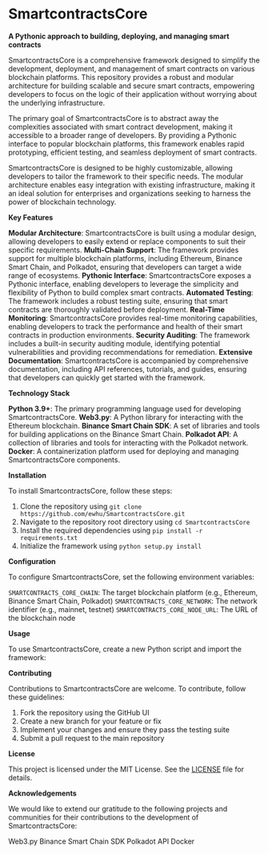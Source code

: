 **SmartcontractsCore**
=====================

**A Pythonic approach to building, deploying, and managing smart contracts**

SmartcontractsCore is a comprehensive framework designed to simplify the development, deployment, and management of smart contracts on various blockchain platforms. This repository provides a robust and modular architecture for building scalable and secure smart contracts, empowering developers to focus on the logic of their application without worrying about the underlying infrastructure.

The primary goal of SmartcontractsCore is to abstract away the complexities associated with smart contract development, making it accessible to a broader range of developers. By providing a Pythonic interface to popular blockchain platforms, this framework enables rapid prototyping, efficient testing, and seamless deployment of smart contracts.

SmartcontractsCore is designed to be highly customizable, allowing developers to tailor the framework to their specific needs. The modular architecture enables easy integration with existing infrastructure, making it an ideal solution for enterprises and organizations seeking to harness the power of blockchain technology.

**Key Features**

 **Modular Architecture**: SmartcontractsCore is built using a modular design, allowing developers to easily extend or replace components to suit their specific requirements.
 **Multi-Chain Support**: The framework provides support for multiple blockchain platforms, including Ethereum, Binance Smart Chain, and Polkadot, ensuring that developers can target a wide range of ecosystems.
 **Pythonic Interface**: SmartcontractsCore exposes a Pythonic interface, enabling developers to leverage the simplicity and flexibility of Python to build complex smart contracts.
 **Automated Testing**: The framework includes a robust testing suite, ensuring that smart contracts are thoroughly validated before deployment.
 **Real-Time Monitoring**: SmartcontractsCore provides real-time monitoring capabilities, enabling developers to track the performance and health of their smart contracts in production environments.
 **Security Auditing**: The framework includes a built-in security auditing module, identifying potential vulnerabilities and providing recommendations for remediation.
 **Extensive Documentation**: SmartcontractsCore is accompanied by comprehensive documentation, including API references, tutorials, and guides, ensuring that developers can quickly get started with the framework.

**Technology Stack**

 **Python 3.9+**: The primary programming language used for developing SmartcontractsCore.
 **Web3.py**: A Python library for interacting with the Ethereum blockchain.
 **Binance Smart Chain SDK**: A set of libraries and tools for building applications on the Binance Smart Chain.
 **Polkadot API**: A collection of libraries and tools for interacting with the Polkadot network.
 **Docker**: A containerization platform used for deploying and managing SmartcontractsCore components.

**Installation**

To install SmartcontractsCore, follow these steps:

1. Clone the repository using `git clone https://github.com/ewhu/SmartcontractsCore.git`
2. Navigate to the repository root directory using `cd SmartcontractsCore`
3. Install the required dependencies using `pip install -r requirements.txt`
4. Initialize the framework using `python setup.py install`

**Configuration**

To configure SmartcontractsCore, set the following environment variables:

 `SMARTCONTRACTS_CORE_CHAIN`: The target blockchain platform (e.g., Ethereum, Binance Smart Chain, Polkadot)
 `SMARTCONTRACTS_CORE_NETWORK`: The network identifier (e.g., mainnet, testnet)
 `SMARTCONTRACTS_CORE_NODE_URL`: The URL of the blockchain node

**Usage**

To use SmartcontractsCore, create a new Python script and import the framework:


**Contributing**

Contributions to SmartcontractsCore are welcome. To contribute, follow these guidelines:

1. Fork the repository using the GitHub UI
2. Create a new branch for your feature or fix
3. Implement your changes and ensure they pass the testing suite
4. Submit a pull request to the main repository

**License**

This project is licensed under the MIT License. See the [LICENSE](https://github.com/ewhu/SmartcontractsCore/blob/main/LICENSE) file for details.

**Acknowledgements**

We would like to extend our gratitude to the following projects and communities for their contributions to the development of SmartcontractsCore:

 Web3.py
 Binance Smart Chain SDK
 Polkadot API
 Docker